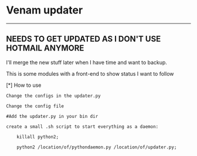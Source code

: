 Venam updater
=================

******
NEEDS TO GET UPDATED AS I DON'T USE HOTMAIL ANYMORE
-------
I'll merge the new stuff later when I have time and want to backup.

This is some modules with a front-end
to show status I want to follow

[*] How to use

    Change the configs in the updater.py
    
    Change the config file

    #Add the updater.py in your bin dir

    create a small .sh script to start everything as a daemon:

        killall python2;

        python2 /location/of/pythondaemon.py /location/of/updater.py;

